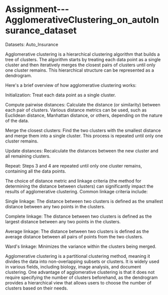 # Assignment---AgglomerativeClustering_on_autoInsurance_dataset

Datasets: Auto_Insurance

Agglomerative clustering is a hierarchical clustering algorithm that builds a tree of clusters. The algorithm starts by treating each data point as a single cluster and then iteratively merges the closest pairs of clusters until only one cluster remains. This hierarchical structure can be represented as a dendrogram.

Here's a brief overview of how agglomerative clustering works:

Initialization: Treat each data point as a single cluster.

Compute pairwise distances: Calculate the distance (or similarity) between each pair of clusters. Various distance metrics can be used, such as Euclidean distance, Manhattan distance, or others, depending on the nature of the data.

Merge the closest clusters: Find the two clusters with the smallest distance and merge them into a single cluster. This process is repeated until only one cluster remains.

Update distances: Recalculate the distances between the new cluster and all remaining clusters.

Repeat: Steps 3 and 4 are repeated until only one cluster remains, containing all the data points.

The choice of distance metric and linkage criteria (the method for determining the distance between clusters) can significantly impact the results of agglomerative clustering. Common linkage criteria include:

Single linkage: The distance between two clusters is defined as the smallest distance between any two points in the clusters.

Complete linkage: The distance between two clusters is defined as the largest distance between any two points in the clusters.

Average linkage: The distance between two clusters is defined as the average distance between all pairs of points from the two clusters.

Ward's linkage: Minimizes the variance within the clusters being merged.

Agglomerative clustering is a partitional clustering method, meaning it divides the data into non-overlapping subsets or clusters. It is widely used in various fields, including biology, image analysis, and document clustering. One advantage of agglomerative clustering is that it does not require specifying the number of clusters beforehand, as the dendrogram provides a hierarchical view that allows users to choose the number of clusters based on their needs.
